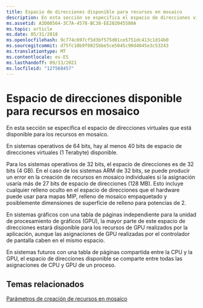 ```yaml
---
title: Espacio de direcciones disponible para recursos en mosaico
description: En esta sección se especifica el espacio de direcciones virtuales que está disponible para los recursos en mosaico.
ms.assetid: A3D08564-3C7A-4578-BC38-EE202045580A
ms.topic: article
ms.date: 05/31/2018
ms.openlocfilehash: 9c774c697cf5d3bf575d01ce5751dc413c1d14b0
ms.sourcegitcommit: d75fc10b9f0825bbe5ce5045c90d4045e3c53243
ms.translationtype: MT
ms.contentlocale: es-ES
ms.lasthandoff: 09/13/2021
ms.locfileid: "127568457"
---
```

# <a name="address-space-available-for-tiled-resources"></a>Espacio de direcciones disponible para recursos en mosaico

En esta sección se especifica el espacio de direcciones virtuales que está disponible para los recursos en mosaico.

En sistemas operativos de 64 bits, hay al menos 40 bits de espacio de direcciones virtuales (1 Terabyte) disponible.

Para los sistemas operativos de 32 bits, el espacio de direcciones es de 32 bits (4 GB). En el caso de los sistemas ARM de 32 bits, se puede producir un error en la creación de recursos en mosaico individuales si la asignación usaría más de 27 bits de espacio de direcciones (128 MB). Esto incluye cualquier relleno oculto en el espacio de direcciones que el hardware puede usar para mapas MIP, relleno de mosaico empaquetado y posiblemente dimensiones de superficie de relleno para potencias de 2.

En sistemas gráficos con una tabla de páginas independiente para la unidad de procesamiento de gráficos (GPU), la mayor parte de este espacio de direcciones estará disponible para los recursos de GPU realizados por la aplicación, aunque las asignaciones de GPU realizadas por el controlador de pantalla caben en el mismo espacio.

En sistemas futuros con una tabla de páginas compartida entre la CPU y la GPU, el espacio de direcciones disponible se comparte entre todas las asignaciones de CPU y GPU de un proceso.

## <a name="related-topics"></a>Temas relacionados

<dl> <dt>

[Parámetros de creación de recursos en mosaico](tiled-resource-creation-parameters.md)
</dt> </dl>

 

 




